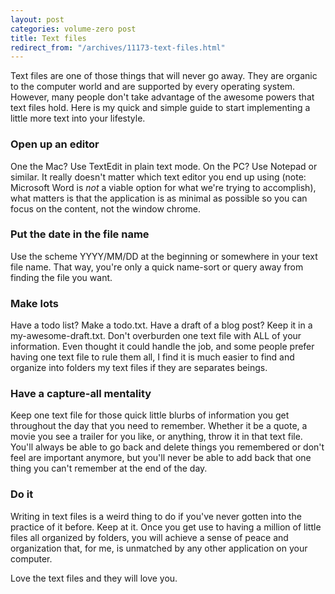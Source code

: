 ```yaml
---
layout: post
categories: volume-zero post
title: Text files
redirect_from: "/archives/11173-text-files.html"
---
```



Text files are one of those things that will never go away. They are organic to the computer world and are supported by every operating system. However, many people don't take advantage of the awesome powers that text files hold. Here is my quick and simple guide to start implementing a little more text into your lifestyle.

### Open up an editor

One the Mac? Use TextEdit in plain text mode. On the PC? Use Notepad or similar. It really doesn't matter which text editor you end up using (note: Microsoft Word is *not* a viable option for what we're trying to accomplish), what matters is that the application is as minimal as possible so you can focus on the content, not the window chrome.

### Put the date in the file name

Use the scheme YYYY/MM/DD at the beginning or somewhere in your text file name. That way, you're only a quick name-sort or query away from finding the file you want.

### Make lots

Have a todo list? Make a todo.txt. Have a draft of a blog post? Keep it in a my-awesome-draft.txt. Don't overburden one text file with ALL of your information. Even thought it could handle the job, and some people prefer having one text file to rule them all, I find it is much easier to find and organize into folders my text files if they are separates beings.

### Have a capture-all mentality

Keep one text file for those quick little blurbs of information you get throughout the day that you need to remember. Whether it be a quote, a movie you see a trailer for you like, or anything, throw it in that text file. You'll always be able to go back and delete things you remembered or don't feel are important anymore, but you'll never be able to add back that one thing you can't remember at the end of the day.

### Do it

Writing in text files is a weird thing to do if you've never gotten into the practice of it before. Keep at it. Once you get use to having a million of little files all organized by folders, you will achieve a sense of peace and organization that, for me, is unmatched by any other application on your computer.

Love the text files and they will love you.
